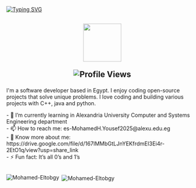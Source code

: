 [![Typing SVG](https://readme-typing-svg.herokuapp.com?font=Fira+Code&size=30&pause=500&color=F4DEF7&background=00BFFF&center=true&vCenter=true&multiline=true&width=800&height=100&lines=Hello+I+am+Mohamed+Eltobgy;A+Computer+Engineering+Student)](https://git.io/typing-svg)

<h2 align="Center"> 
<img src="https://media.giphy.com/media/WUlplcMpOCEmTGBtBW/giphy.gif" width="100" heaight ="100">
<p align="center"> <img src="https://komarev.com/ghpvc/?username=Mohamed-Eltobgy&color=673ab7&style=for-the-badge" alt="Profile Views" /> </p>
</h2>
 
<p>I'm a software developer based in Egypt. I enjoy coding open-source projects that solve unique problems. I love coding and building various projects with C++, java and python.</p>
- 🔭 I’m currently learning in Alexandria University Computer and Systems Engineering department<br>
- 📫 How to reach me: es-MohamedH.Yousef2025@alexu.edu.eg<br>
- 📄 Know more about me: https://drive.google.com/file/d/167lMMbGtLJnYEKfrdmEI3Ei4r-2EtO1q/view?usp=share_link<br>
- ⚡ Fun fact: It’s all 0’s and 1’s<br>

<br>

<p>
<img align="left" src="https://github-readme-stats.vercel.app/api/top-langs?username=Mohamed-Eltobgy&show_icons=true&locale=en&layout=compact" alt="Mohamed-Eltobgy" /></p>

<p>&nbsp;<img align="center" src="https://github-readme-stats.vercel.app/api?username=Mohamed-Eltobgy&show_icons=true&locale=en" alt="Mohamed-Eltobgy" /></p>
